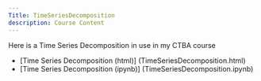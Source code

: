 ```yaml
---
Title: TimeSeriesDecomposition
description: Course Content
---
```

Here is a Time Series Decomposition in use in my CTBA course
- [Time Series Decomposition (html)] (TimeSeriesDecomposition.html)
- [Time Series Decomposition (ipynb)] (TimeSeriesDecomposition.ipynb)
